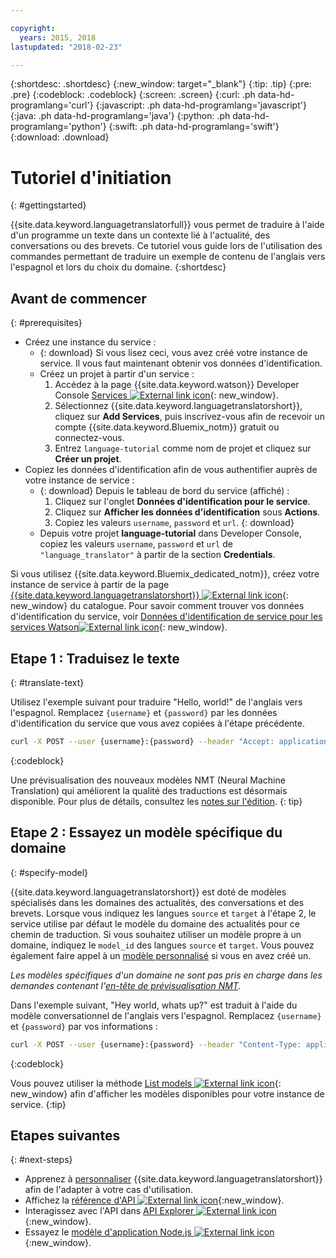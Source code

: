 ```yaml
---

copyright:
  years: 2015, 2018
lastupdated: "2018-02-23"

---
```

<!-- Attribute definitions -->
{:shortdesc: .shortdesc}
{:new_window: target="_blank"}
{:tip: .tip}
{:pre: .pre}
{:codeblock: .codeblock}
{:screen: .screen}
{:curl: .ph data-hd-programlang='curl'}
{:javascript: .ph data-hd-programlang='javascript'}
{:java: .ph data-hd-programlang='java'}
{:python: .ph data-hd-programlang='python'}
{:swift: .ph data-hd-programlang='swift'}
{:download: .download}

# Tutoriel d'initiation
{: #gettingstarted}

{{site.data.keyword.languagetranslatorfull}} vous permet de traduire à l'aide d'un programme un texte dans un contexte lié à l'actualité, des conversations ou des brevets. Ce tutoriel vous guide lors de l'utilisation des commandes permettant de traduire un exemple de contenu de l'anglais vers l'espagnol et lors du choix du domaine.
{:shortdesc}

## Avant de commencer 
{: #prerequisites}

- Créez une instance du service :
    - {: download} Si vous lisez ceci, vous avez créé votre instance de service. Il vous faut maintenant obtenir vos données d'identification.
    - Créez un projet à partir d'un service :
        1.  Accédez à la page {{site.data.keyword.watson}} Developer Console [Services ![External link icon](../../icons/launch-glyph.svg "External link icon")](https://console.{DomainName}/developer/watson/services){: new_window}.
        1.  Sélectionnez {{site.data.keyword.languagetranslatorshort}}, cliquez sur **Add Services**, puis inscrivez-vous afin de recevoir un compte {{site.data.keyword.Bluemix_notm}} gratuit ou connectez-vous. 
        1.  Entrez `language-tutorial` comme nom de projet et cliquez sur **Créer un projet**.
- Copiez les données d'identification afin de vous authentifier auprès de votre instance de service : 
    - {: download} Depuis le tableau de bord du service (affiché) :
        1.  Cliquez sur l'onglet **Données d'identification pour le service**. 
        1.  Cliquez sur **Afficher les données d'identification** sous **Actions**.
        1.  Copiez les valeurs `username`, `password` et `url`.
        {: download}
    - Depuis votre projet **language-tutorial** dans Developer Console, copiez les valeurs `username`, `password` et `url` de `"language_translator"` à partir de la section **Credentials**.

<!-- Remove this text after dedicated instances have the Developer Console: begin -->

Si vous utilisez {{site.data.keyword.Bluemix_dedicated_notm}}, créez votre instance de service à partir de la page [{{site.data.keyword.languagetranslatorshort}} ![External link icon](../../icons/launch-glyph.svg "External link icon")](https://console.{DomainName}/catalog/services/language-translator/){: new_window} du catalogue. Pour savoir comment trouver vos données d'identification du service, voir
[Données d'identification de service pour les services Watson![External link icon](../../icons/launch-glyph.svg "External link icon")](/docs/services/watson/getting-started-credentials.html#getting-credentials-manually){: new_window}.

<!-- Remove this text after dedicated instances have the Developer Console: end -->

## Etape 1 : Traduisez le texte
{: #translate-text}

Utilisez l'exemple suivant pour traduire "Hello, world!" de l'anglais vers l'espagnol. Remplacez `{username}` et `{password}` par les données d'identification du service que vous avez copiées à l'étape précédente.

```bash
curl -X POST --user {username}:{password} --header "Accept: application/json" --data "{\"text\":\"Hello, world\",\"source\":\"en\",\"target\":\"es\"}" https://gateway.watsonplatform.net/language-translator/api/v2/translate
```
{:codeblock}

Une prévisualisation des nouveaux modèles NMT (Neural Machine Translation) qui améliorent la qualité des traductions est désormais disponible. Pour plus de détails, consultez les [notes sur l'édition](release-notes.html#12-january-2018).
{: tip}

<!-- ```
var watson = require('watson-developer-cloud');
var language_translator = watson.language_translator({
  username: 'username',
  password: 'password',
  version: 'v2',
  url: 'https://gateway.watsonplatform.net/language-translator/api'
});
language_translator.translate({
    text: 'Hello, world!',
    source: 'en',
    target: 'es'
  },
  function(err, translation) {
    if (err)
      console.log(err)
    else
      console.log(translation);
});
```
{:node}
{:codeblock} -->

<!-- ```java
LanguageTranslator service = new LanguageTranslator();
service.setUsernameAndPassword("username","password");

TranslationResult result = service.translate("Hello, world!", "en", "es");
System.out.println(result);
```
{:java}
{:codeblock} -->

<!-- ```
import json
from watson_developer_cloud import LanguageTranslatorV2 as LanguageTranslator

language_translator = LanguageTranslator(
    username="username",
    password="password")

translation = language_translator.translate(
    text="Hello, world!",
    source="en",
    target="es"
print(json.dumps(translation, indent=2, ensure_ascii=False))
```
{:python}
{:codeblock} -->


## Etape 2 : Essayez un modèle spécifique du domaine
{: #specify-model}

{{site.data.keyword.languagetranslatorshort}} est doté de modèles spécialisés dans les domaines des actualités, des conversations et des brevets. Lorsque vous indiquez les langues `source` et `target` à l'étape 2, le service utilise par défaut le modèle du domaine des actualités pour ce chemin de traduction. Si vous souhaitez utiliser un modèle propre à un domaine, indiquez le `model_id` des langues `source` et `target`. Vous pouvez également faire appel à un [modèle personnalisé](customizing.html) si vous en avez créé un. 

_Les modèles spécifiques d'un domaine ne sont pas pris en charge dans les demandes contenant l'[en-tête de prévisualisation NMT](release-notes.html#12-january-2018)._

Dans l'exemple suivant, "Hey world, whats up?" est traduit à l'aide du modèle conversationnel de l'anglais vers l'espagnol. Remplacez `{username}` et `{password}` par vos informations :

```bash
curl -X POST --user {username}:{password} --header "Content-Type: application/json" --header "Accept: application/json" --data "{\"text\":\"Hey world, whats up?\",\"model_id\":\"en-es-conversational\"}" "https://gateway.watsonplatform.net/language-translator/api/v2/translate"
```
{:codeblock}

<!-- ```
var watson = require('watson-developer-cloud');
var language_translator = watson.language_translator({
  username: 'username',
  password: 'password',
  url: 'https://gateway.watsonplatform.net/language-translator/api'
  version: 'v2',
});
language_translator.translate({
    text: 'Hey, world! What's up?',
    model_id: 'en-es-conversational'
  },
  function(err, translation) {
    if (err)
      console.log(err)
    else
      console.log(translation);
});
```
{:node}
{:codeblock} -->

<!-- ```java
LanguageTranslator service = new LanguageTranslator();
service.setUsernameAndPassword("username","password");

TranslationResult result = service.translate("Hey, world! What's up?", "en-es-conversational");
System.out.println(result);
```
{:java}
{:codeblock} -->

<!-- ```python
import json
from watson_developer_cloud import LanguageTranslatorV2 as LanguageTranslator

language_translator = LanguageTranslator(
  username="username",
  password="password"
)

translation = language_translator.translate(
  text="Hey, world! What's up?",
  model_id="en-es-conversational"
)
print(json.dumps(translation, indent=2, ensure_ascii=False))
```
{:python}
{:codeblock} -->

Vous pouvez utiliser la méthode [List models ![External link icon](../../icons/launch-glyph.svg "External link icon")](https://www.ibm.com/watson/developercloud/language-translator/api/v2/#list-models){: new_window} afin d'afficher les modèles disponibles pour votre instance de service.
{:tip}

## Etapes suivantes
{: #next-steps}

- Apprenez à [personnaliser](/docs/services/language-translator/customizing.html) {{site.data.keyword.languagetranslatorshort}} afin de l'adapter à votre cas d'utilisation. 
- Affichez la
[référence d'API ![External link icon](../../icons/launch-glyph.svg "External link icon")](https://www.ibm.com/watson/developercloud/language-translator/api/v2/){:new_window}.
- Interagissez avec l'API dans [API Explorer ![External link icon](../../icons/launch-glyph.svg "External link icon")](https://watson-api-explorer.mybluemix.net/apis/language-translator-v2){:new_window}.
- Essayez le [modèle d'application Node.js ![External link icon](../../icons/launch-glyph.svg "External link icon")](https://github.com/watson-developer-cloud/language-translator-nodejs){:new_window}.
